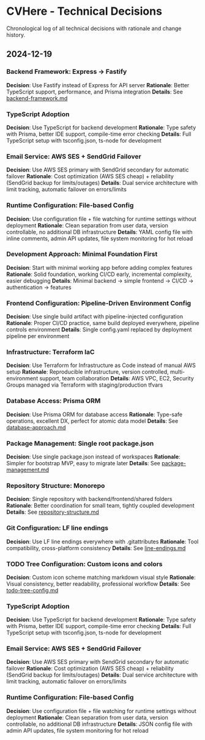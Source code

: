 # CVHere - Technical Decisions

Chronological log of all technical decisions with rationale and change history.

## 2024-12-19

### Backend Framework: Express → Fastify
**Decision**: Use Fastify instead of Express for API server
**Rationale**: Better TypeScript support, performance, and Prisma integration
**Details**: See [backend-framework.md](code/backend-framework.md)

### TypeScript Adoption
**Decision**: Use TypeScript for backend development
**Rationale**: Type safety with Prisma, better IDE support, compile-time error checking
**Details**: Full TypeScript setup with tsconfig.json, ts-node for development

### Email Service: AWS SES + SendGrid Failover
**Decision**: Use AWS SES primary with SendGrid secondary for automatic failover
**Rationale**: Cost optimization (AWS SES cheap) + reliability (SendGrid backup for limits/outages)
**Details**: Dual service architecture with limit tracking, automatic failover on errors/limits

### Runtime Configuration: File-based Config
**Decision**: Use configuration file + file watching for runtime settings without deployment
**Rationale**: Clean separation from user data, version controllable, no additional DB infrastructure
**Details**: YAML config file with inline comments, admin API updates, file system monitoring for hot reload

### Development Approach: Minimal Foundation First
**Decision**: Start with minimal working app before adding complex features
**Rationale**: Solid foundation, working CI/CD early, incremental complexity, easier debugging
**Details**: Minimal backend → simple frontend → CI/CD → authentication → features

### Frontend Configuration: Pipeline-Driven Environment Config
**Decision**: Use single build artifact with pipeline-injected configuration
**Rationale**: Proper CI/CD practice, same build deployed everywhere, pipeline controls environment
**Details**: Single config.yaml replaced by deployment pipeline per environment

### Infrastructure: Terraform IaC
**Decision**: Use Terraform for Infrastructure as Code instead of manual AWS setup
**Rationale**: Reproducible infrastructure, version controlled, multi-environment support, team collaboration
**Details**: AWS VPC, EC2, Security Groups managed via Terraform with staging/production tfvars

### Database Access: Prisma ORM
**Decision**: Use Prisma ORM for database access
**Rationale**: Type-safe operations, excellent DX, perfect for atomic data model
**Details**: See [database-approach.md](code/database-approach.md)

### Package Management: Single root package.json
**Decision**: Use single package.json instead of workspaces
**Rationale**: Simpler for bootstrap MVP, easy to migrate later
**Details**: See [package-management.md](code/package-management.md)

### Repository Structure: Monorepo
**Decision**: Single repository with backend/frontend/shared folders
**Rationale**: Better coordination for small team, tightly coupled development
**Details**: See [repository-structure.md](code/repository-structure.md)

### Git Configuration: LF line endings
**Decision**: Use LF line endings everywhere with .gitattributes
**Rationale**: Tool compatibility, cross-platform consistency
**Details**: See [line-endings.md](code/line-endings.md)

### TODO Tree Configuration: Custom icons and colors
**Decision**: Custom icon scheme matching markdown visual style
**Rationale**: Visual consistency, better readability, professional workflow
**Details**: See [todo-tree-config.md](code/todo-tree-config.md)

### TypeScript Adoption
**Decision**: Use TypeScript for backend development
**Rationale**: Type safety with Prisma, better IDE support, compile-time error checking
**Details**: Full TypeScript setup with tsconfig.json, ts-node for development

### Email Service: AWS SES + SendGrid Failover
**Decision**: Use AWS SES primary with SendGrid secondary for automatic failover
**Rationale**: Cost optimization (AWS SES cheap) + reliability (SendGrid backup for limits/outages)
**Details**: Dual service architecture with limit tracking, automatic failover on errors/limits

### Runtime Configuration: File-based Config
**Decision**: Use configuration file + file watching for runtime settings without deployment
**Rationale**: Clean separation from user data, version controllable, no additional DB infrastructure
**Details**: JSON config file with admin API updates, file system monitoring for hot reload